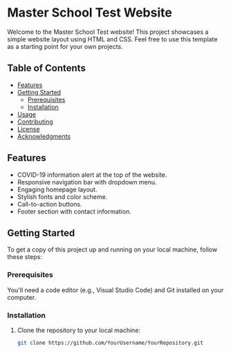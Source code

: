 # Master School Test Website

Welcome to the Master School Test website! This project showcases a simple website layout using HTML and CSS. Feel free to use this template as a starting point for your own projects.

## Table of Contents

- [Features](#features)
- [Getting Started](#getting-started)
  - [Prerequisites](#prerequisites)
  - [Installation](#installation)
- [Usage](#usage)
- [Contributing](#contributing)
- [License](#license)
- [Acknowledgments](#acknowledgments)

## Features

- COVID-19 information alert at the top of the website.
- Responsive navigation bar with dropdown menu.
- Engaging homepage layout.
- Stylish fonts and color scheme.
- Call-to-action buttons.
- Footer section with contact information.

## Getting Started

To get a copy of this project up and running on your local machine, follow these steps:

### Prerequisites

You'll need a code editor (e.g., Visual Studio Code) and Git installed on your computer.

### Installation

1. Clone the repository to your local machine:

   ```bash
   git clone https://github.com/YourUsername/YourRepository.git

